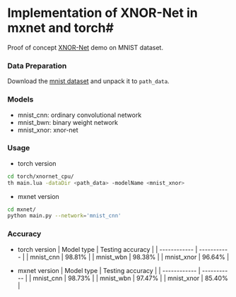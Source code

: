 # Implementation of XNOR-Net in mxnet and torch#

Proof of concept [XNOR-Net](https://github.com/allenai/XNOR-Net.git) demo on MNIST dataset.

### Data Preparation ###
Download the [mnist dataset](http://yann.lecun.com/exdb/mnist/) and unpack it to `path_data`.

### Models ###
* mnist_cnn: ordinary convolutional network
* mnist_bwn: binary weight network
* mnist_xnor: xnor-net

### Usage ###
* torch version
```bash
cd torch/xnornet_cpu/
th main.lua -dataDir <path_data> -modelName <mnist_xnor>
```

* mxnet version
```bash
cd mxnet/
python main.py --network='mnist_cnn'
```
### Accuracy ###
* torch version
| Model type | Testing accuracy |
| ------------ | ----------- |
| mnist_cnn | 98.81% |
| mnist_wbn | 98.38% |
| mnist_xnor | 96.64% |

* mxnet version
| Model type | Testing accuracy |
| ------------ | ----------- |
| mnist_cnn | 98.73% |
| mnist_wbn | 97.47% |
| mnist_xnor | 85.40% |
